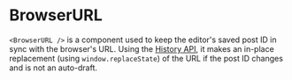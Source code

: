 # BrowserURL

`<BrowserURL />` is a component used to keep the editor's saved post ID in sync with the browser's URL. Using the [History API](https://developer.mozilla.org/en-US/docs/Web/API/History_API), it makes an in-place replacement (using `window.replaceState`) of the URL if the post ID changes and is not an auto-draft.

